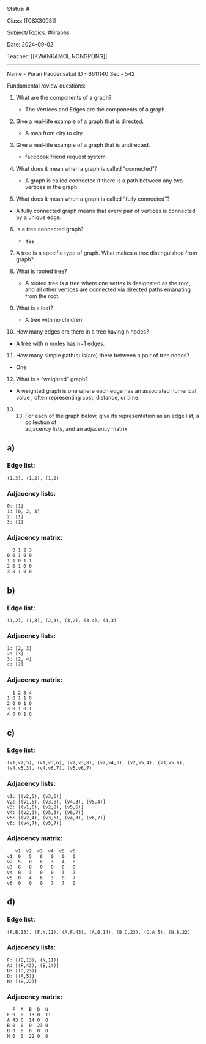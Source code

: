 Status: #

Class: [[CSX3003]]

Subject/Topics: #Graphs

Date: 2024-09-02

Teacher: [[KWANKAMOL NONGPONG]]
___
Name - Puran Paodensakul
ID - 6611140
Sec - 542

Fundamental review questions:  
  
1) What are the components of a graph? 
   - The Vertices and Edges are the components of a graph.
  
2) Give a real-life example of a graph that is directed.  
   - A map from city to city.
  
3) Give a real-life example of a graph that is undirected. 
   -  facebook friend request system
  
4) What does it mean when a graph is called “connected”?  
   -  A graph is called connected if there is a path between any two vertices in the graph.

1) What does it mean when a graph is called “fully connected”?  
  -  A fully connected  graph means that every pair of vertices is connected by a unique edge.
  
6) Is a tree connected graph?  
   - Yes
  
7) A tree is a specific type of graph. What makes a tree distinguished from graph?  
   
  
8) What is rooted tree? 
   - A rooted tree is a tree where one vertex is designated as the root, and all other vertices are connected via directed paths emanating from the root. 
  
9) What is a leaf?  
   - A tree with no children.
  
10) How many edges are there in a tree having n nodes?  
  -  A tree with n nodes has n−1 edges.
  
11) How many simple path(s) is(are) there between a pair of tree nodes?  
  -  One
  
12) What is a “weighted” graph?
 - A weighted graph is one where each edge has an associated numerical value , often representing cost, distance, or time.

13) 13) For each of the graph below, give its representation as an edge list, a collection of  
adjacency lists, and an adjacency matrix.

## a) 

### Edge list:
```
(1,3), (1,2), (1,0)
```

### Adjacency lists:
```
0: [1]
1: [0, 2, 3]
2: [1]
3: [1]
```

### Adjacency matrix:
```
  0 1 2 3
0 0 1 0 0
1 1 0 1 1
2 0 1 0 0
3 0 1 0 0
```

## b)

### Edge list:
```
(1,2), (1,3), (2,3), (3,2), (3,4), (4,3)
```

### Adjacency lists:
```
1: [2, 3]
2: [3]
3: [2, 4]
4: [3]
```

### Adjacency matrix:
```
  1 2 3 4
1 0 1 1 0
2 0 0 1 0
3 0 1 0 1
4 0 0 1 0
```

## c) 

### Edge list:
```
(v1,v2,5), (v1,v3,6), (v2,v3,8), (v2,v4,3), (v2,v5,4), (v3,v5,6), (v4,v5,3), (v4,v6,7), (v5,v6,7)
```

### Adjacency lists:
```
v1: [(v2,5), (v3,6)]
v2: [(v1,5), (v3,8), (v4,3), (v5,4)]
v3: [(v1,6), (v2,8), (v5,6)]
v4: [(v2,3), (v5,3), (v6,7)]
v5: [(v2,4), (v3,6), (v4,3), (v6,7)]
v6: [(v4,7), (v5,7)]
```

### Adjacency matrix:
```
   v1  v2  v3  v4  v5  v6
v1  0   5   6   0   0   0
v2  5   0   8   3   4   0
v3  6   8   0   0   6   0
v4  0   3   0   0   3   7
v5  0   4   6   3   0   7
v6  0   0   0   7   7   0
```

## d)

### Edge list:
```
(F,B,13), (F,N,11), (A,F,43), (A,B,14), (B,D,23), (D,A,5), (N,B,22)
```

### Adjacency lists:
```
F: [(B,13), (N,11)]
A: [(F,43), (B,14)]
B: [(D,23)]
D: [(A,5)]
N: [(B,22)]
```

### Adjacency matrix:
```
  F  A  B  D  N
F 0  0  13 0  11
A 43 0  14 0  0
B 0  0  0  23 0
D 0  5  0  0  0
N 0  0  22 0  0
```
